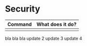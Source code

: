 # Security

| Command | What does it do? |
| ------- | ---------------- |
|         |                  |

bla bla bla
update 2
update 3
update 4
